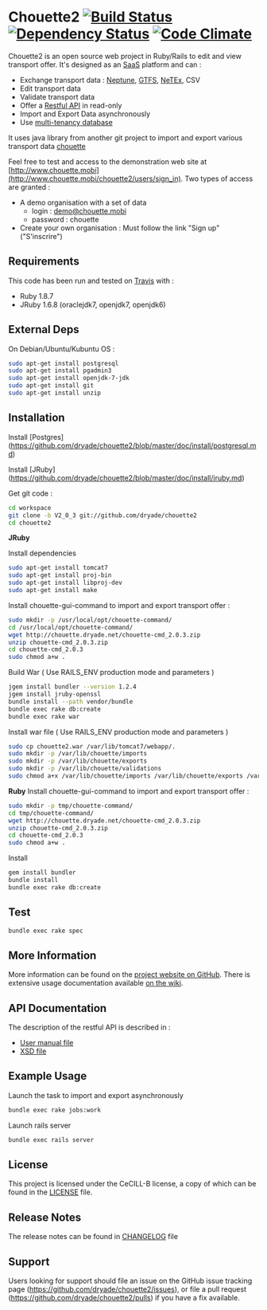 # Chouette2 [![Build Status](https://travis-ci.org/dryade/chouette2.png)](http://travis-ci.org/dryade/chouette2?branch=master) [![Dependency Status](https://gemnasium.com/dryade/chouette2.png)](https://gemnasium.com/dryade/chouette2) [![Code Climate](https://codeclimate.com/github/dryade/chouette2.png)](https://codeclimate.com/github/dryade/chouette2)

Chouette2 is an open source web project in Ruby/Rails to edit and view transport offer. It's designed as an [SaaS](http://en.wikipedia.org/wiki/Software_as_a_service) platform and can :
* Exchange transport data : [Neptune](http://www.chouette.mobi/spip.php?rubrique61), [GTFS](https://developers.google.com/transit/gtfs/reference?hl=fr), [NeTEx](http://www.kizoom.com/standards/netex/), CSV
* Edit transport data
* Validate transport data
* Offer a [Restful API](https://en.wikipedia.org/wiki/Representational_state_transfer) in read-only
* Import and Export Data asynchronously
* Use [multi-tenancy database](http://en.wikipedia.org/wiki/Multitenancy)

It uses java library from another git project to import and export various transport data [chouette](http://github.com/dryade/chouette)

Feel free to test and access to the demonstration web site at [http://www.chouette.mobi](http://www.chouette.mobi/chouette2/users/sign_in). Two types of access are granted : 
* A demo organisation with a set of data
  * login : demo@chouette.mobi
  * password : chouette
* Create your own organisation : Must follow the link "Sign up" ("S'inscrire")

Requirements
------------
 
This code has been run and tested on [Travis](http://travis-ci.org/dryade/chouette2?branch=master) with : 
* Ruby 1.8.7
* JRuby 1.6.8 (oraclejdk7, openjdk7, openjdk6)

External Deps
-------------
On Debian/Ubuntu/Kubuntu OS : 
```sh
sudo apt-get install postgresql 
sudo apt-get install pgadmin3 
sudo apt-get install openjdk-7-jdk 
sudo apt-get install git 
sudo apt-get install unzip
```

Installation
------------
 
Install [Postgres] (https://github.com/dryade/chouette2/blob/master/doc/install/postgresql.md)

Install [JRuby] (https://github.com/dryade/chouette2/blob/master/doc/install/jruby.md)

Get git code : 
```sh
cd workspace
git clone -b V2_0_3 git://github.com/dryade/chouette2
cd chouette2
```

**JRuby**

Install dependencies
```sh 
sudo apt-get install tomcat7
sudo apt-get install proj-bin
sudo apt-get install libproj-dev
sudo apt-get install make
```

Install chouette-gui-command to import and export transport offer : 
```sh
sudo mkdir -p /usr/local/opt/chouette-command/
cd /usr/local/opt/chouette-command/
wget http://chouette.dryade.net/chouette-cmd_2.0.3.zip
unzip chouette-cmd_2.0.3.zip
cd chouette-cmd_2.0.3
sudo chmod a+w .
```

Build War ( Use RAILS_ENV production mode and parameters )
```sh 
jgem install bundler --version 1.2.4
jgem install jruby-openssl 
bundle install --path vendor/bundle
bundle exec rake db:create
bundle exec rake war
```

Install war file ( Use RAILS_ENV production mode and parameters )
```sh 
sudo cp chouette2.war /var/lib/tomcat7/webapp/.
sudo mkdir -p /var/lib/chouette/imports
sudo mkdir -p /var/lib/chouette/exports
sudo mkdir -p /var/lib/chouette/validations
sudo chmod a+x /var/lib/chouette/imports /var/lib/chouette/exports /var/lib/chouette/validations
```

**Ruby**
Install chouette-gui-command to import and export transport offer : 
```sh
sudo mkdir -p tmp/chouette-command/
cd tmp/chouette-command/
wget http://chouette.dryade.net/chouette-cmd_2.0.3.zip
unzip chouette-cmd_2.0.3.zip
cd chouette-cmd_2.0.3
sudo chmod a+w .
```

Install
```sh
gem install bundler
bundle install
bundle exec rake db:create
```

Test
----

```sh
bundle exec rake spec
```

More Information
----------------
 
More information can be found on the [project website on GitHub](http://github.com/dryade/chouette2). 
There is extensive usage documentation available [on the wiki](https://github.com/dryade/chouette2/wiki).

API Documentation
-----------------

The description of the restful API is described in : 
* [User manual file](https://github.com/dryade/chouette2/blob/master/doc/interfaces/Chouette_API_REST_v1.2.pdf)
* [XSD file](https://github.com/dryade/chouette2/blob/master/doc/interfaces/api_rest_v1.xsd)

Example Usage 
-------------

Launch the task to import and export asynchronously
```sh
bundle exec rake jobs:work
```

Launch rails server
```sh
bundle exec rails server
```    

License
-------
 
This project is licensed under the CeCILL-B license, a copy of which can be found in the [LICENSE](https://github.com/dryade/chouette2/blob/master/LICENSE.md) file.

Release Notes
-------------

The release notes can be found in [CHANGELOG](https://github.com/dryade/chouette2/blob/master/CHANGELOG.md) file 
 
Support
-------
 
Users looking for support should file an issue on the GitHub issue tracking page (https://github.com/dryade/chouette2/issues), or file a pull request (https://github.com/dryade/chouette2/pulls) if you have a fix available.
